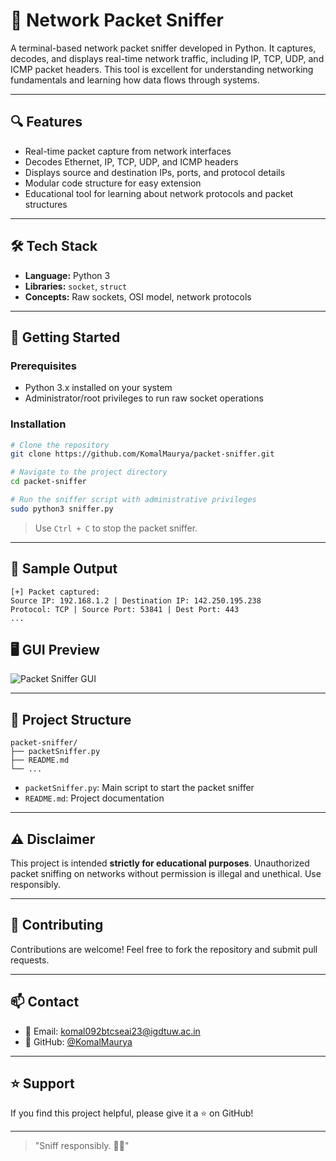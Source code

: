 # 📡 Network Packet Sniffer

A terminal-based network packet sniffer developed in Python. It captures, decodes, and displays real-time network traffic, including IP, TCP, UDP, and ICMP packet headers. This tool is excellent for understanding networking fundamentals and learning how data flows through systems.

---

## 🔍 Features

- Real-time packet capture from network interfaces
- Decodes Ethernet, IP, TCP, UDP, and ICMP headers
- Displays source and destination IPs, ports, and protocol details
- Modular code structure for easy extension
- Educational tool for learning about network protocols and packet structures

---

## 🛠️ Tech Stack

- **Language:** Python 3
- **Libraries:** `socket`, `struct`
- **Concepts:** Raw sockets, OSI model, network protocols

---

## 🚀 Getting Started

### Prerequisites

- Python 3.x installed on your system
- Administrator/root privileges to run raw socket operations

### Installation

```bash
# Clone the repository
git clone https://github.com/KomalMaurya/packet-sniffer.git

# Navigate to the project directory
cd packet-sniffer

# Run the sniffer script with administrative privileges
sudo python3 sniffer.py
```

> Use `Ctrl + C` to stop the packet sniffer.

---

## 🧪 Sample Output

```plaintext
[+] Packet captured:
Source IP: 192.168.1.2 | Destination IP: 142.250.195.238
Protocol: TCP | Source Port: 53841 | Dest Port: 443
...
```
## 🖥️ GUI Preview
![Packet Sniffer GUI](https://github.com/user-attachments/assets/ef2c029a-abbd-4d98-94b9-125d85fea1af)



---

## 📁 Project Structure

```plaintext
packet-sniffer/
├── packetSniffer.py
├── README.md
└── ...
```

- `packetSniffer.py`: Main script to start the packet sniffer
- `README.md`: Project documentation

---

## ⚠️ Disclaimer

This project is intended **strictly for educational purposes**. Unauthorized packet sniffing on networks without permission is illegal and unethical. Use responsibly.

---

## 🤝 Contributing

Contributions are welcome! Feel free to fork the repository and submit pull requests.

---

## 📫 Contact

- 📧 Email: [komal092btcseai23@igdtuw.ac.in](mailto:komal092btcseai23@igdtuw.ac.in)
- 🐙 GitHub: [@KomalMaurya](https://github.com/KomalMaurya)

---

## ⭐️ Support

If you find this project helpful, please give it a ⭐️ on GitHub!

---

> "Sniff responsibly. 🕵️‍♀️"
